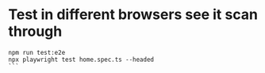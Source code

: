 # Test in different browsers see it scan through
````
npm run test:e2e
npx playwright test home.spec.ts --headed
```